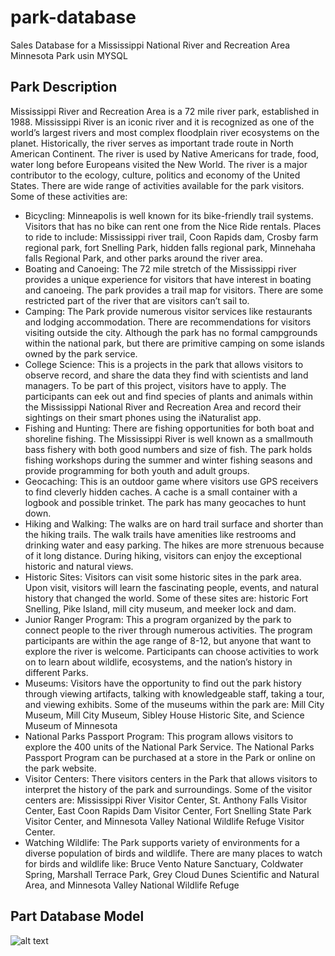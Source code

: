 # park-database
Sales Database for a Mississippi National River and Recreation Area Minnesota Park usin MYSQL
## Park Description
Mississippi River and Recreation Area is a 72 mile river park, established in 1988. Mississippi River is an iconic river and it is recognized as one of the world’s largest rivers and most complex floodplain river ecosystems on the planet. Historically, the river serves as important trade route in North American Continent. The river is used by Native Americans for trade, food, water long before Europeans visited the New World. The river is a major contributor to the ecology, culture, politics and economy of the United States.
There are wide range of activities available for the park visitors. Some of these activities are:
* Bicycling: Minneapolis is well known for its bike-friendly trail systems. Visitors that has no bike can rent one from the Nice Ride rentals. Places to ride to include: Mississippi river trail, Coon Rapids dam, Crosby farm regional park, fort Snelling Park, hidden falls regional park, Minnehaha falls Regional Park, and other parks around the river area.  
* Boating and Canoeing: The 72 mile stretch of the Mississippi river provides a unique experience for visitors that have interest in boating and canoeing. The park provides a trail map for visitors. There are some restricted part of the river that are visitors can’t sail to. 
* Camping: The Park provide numerous visitor services like restaurants and lodging accommodation. There are recommendations for visitors visiting outside the city. Although the park has no formal campgrounds within the national park, but there are primitive camping on some islands owned by the park service. 
* College Science: This is a projects in the park that allows visitors to observe record, and share the data they find with scientists and land managers. To be part of this project, visitors have to apply. The participants can eek out and find species of plants and animals within the Mississippi National River and Recreation Area and record their sightings on their smart phones using the iNaturalist app. 
* Fishing and Hunting: There are fishing opportunities for both boat and shoreline fishing. The Mississippi River is well known as a smallmouth bass fishery with both good numbers and size of fish. The park holds fishing workshops during the summer and winter fishing seasons and provide programming for both youth and adult groups. 
* Geocaching: This is an outdoor game where visitors use GPS receivers to find cleverly hidden caches. A cache is a small container with a logbook and possible trinket. The park has many geocaches to hunt down.
* Hiking and Walking: The walks are on hard trail surface and shorter than the hiking trails. The walk trails have amenities like restrooms and drinking water and easy parking. The hikes are more strenuous because of it long distance. During hiking, visitors can enjoy the exceptional historic and natural views.
* Historic Sites: Visitors can visit some historic sites in the park area. Upon visit, visitors will learn the fascinating people, events, and natural history that changed the world. Some of these sites are: historic Fort Snelling, Pike Island, mill city museum, and meeker lock and dam. 
* Junior Ranger Program: This a program organized by the park to connect people to the river through numerous activities. The program participants are within the age range of 8-12, but anyone that want to explore the river is welcome. Participants can choose activities to work on to learn about wildlife, ecosystems, and the nation’s history in different Parks.
* Museums: Visitors have the opportunity to find out the park history through viewing artifacts, talking with knowledgeable staff, taking a tour, and viewing exhibits. Some of the museums within the park are: Mill City Museum, Mill City Museum, Sibley House Historic Site, and Science Museum of Minnesota
* National Parks Passport Program: This program allows visitors to explore the 400 units of the National Park Service. The National Parks Passport Program can be purchased at a store in the Park or online on the park website. 
* Visitor Centers: There visitors centers in the Park that allows visitors to interpret the history of the park and surroundings. Some of the visitor centers are: Mississippi River Visitor Center, St. Anthony Falls Visitor Center, East Coon Rapids Dam Visitor Center, Fort Snelling State Park Visitor Center, and Minnesota Valley National Wildlife Refuge Visitor Center.
* Watching Wildlife:  The Park supports variety of environments for a diverse population of birds and wildlife. There are many places to watch for birds and wildlife like: Bruce Vento Nature Sanctuary, Coldwater Spring, Marshall Terrace Park, Grey Cloud Dunes Scientific and Natural Area, and Minnesota Valley National Wildlife Refuge
## Part Database Model 
![alt text](https://user-images.githubusercontent.com/37972518/118476105-56275780-b6ca-11eb-9003-0bfb5626a6cd.jpg)
